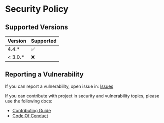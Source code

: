 # Security Policy

## Supported Versions

| Version | Supported          |
|---------| ------------------ |
| 4.4.*   | :white_check_mark: |
| < 3.0.* | :x:                |

## Reporting a Vulnerability

If you can report a vulnerability, open issue in: [Issues](https://github.com/IvanildoBarauna/ETL-awesome-api/issues)

If you can contribute with project in security and vulnerability topics, please use the following docs:

- [Contributing Guide](https://github.com/IvanildoBarauna/ETL-awesome-api/blob/main/CONTRIBUTING.md)
- [Code Of Conduct](https://github.com/IvanildoBarauna/ETL-awesome-api/blob/main/CODE_OF_CONDUCT.md)

